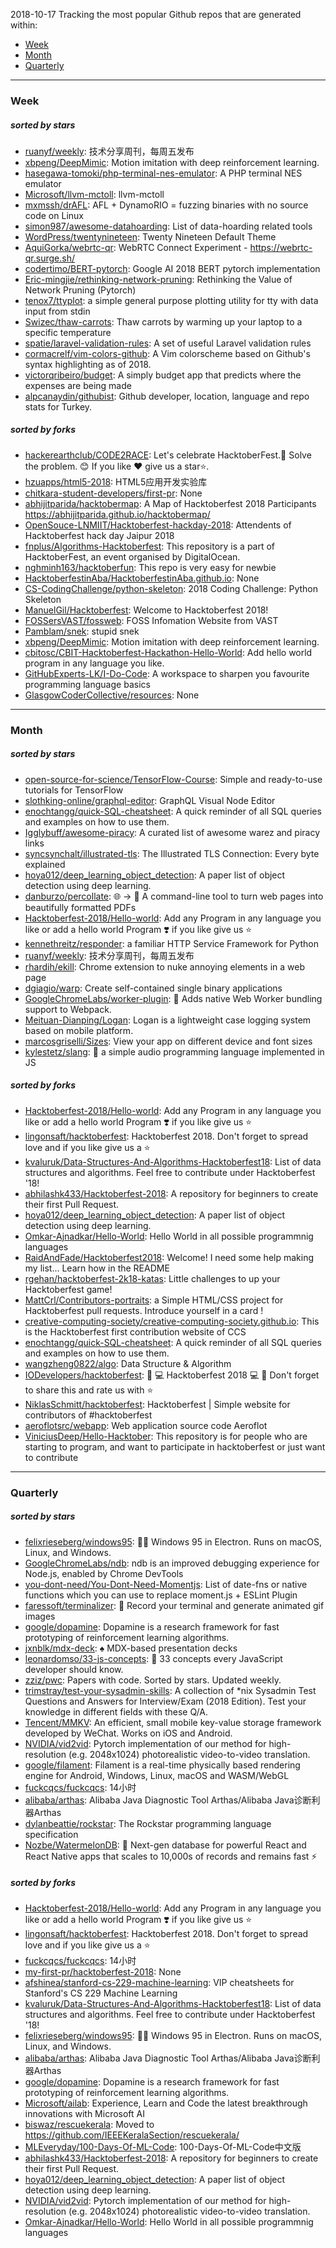 2018-10-17
Tracking the most popular Github repos that are generated within: 
* [Week](https://github.com/polebug/github_trending_spider/blob/master/2018-10-17.md#week)
* [Month](https://github.com/polebug/github_trending_spider/blob/master/2018-10-17.md#month)
* [Quarterly](https://github.com/polebug/github_trending_spider/blob/master/2018-10-17.md#quarterly)
--- 
### Week 
##### sorted by stars 
* [ruanyf/weekly](https://github.com/ruanyf/weekly): 技术分享周刊，每周五发布
* [xbpeng/DeepMimic](https://github.com/xbpeng/DeepMimic): Motion imitation with deep reinforcement learning.
* [hasegawa-tomoki/php-terminal-nes-emulator](https://github.com/hasegawa-tomoki/php-terminal-nes-emulator): A PHP terminal NES emulator
* [Microsoft/llvm-mctoll](https://github.com/Microsoft/llvm-mctoll): llvm-mctoll
* [mxmssh/drAFL](https://github.com/mxmssh/drAFL): AFL + DynamoRIO = fuzzing binaries with no source code on Linux
* [simon987/awesome-datahoarding](https://github.com/simon987/awesome-datahoarding): List of data-hoarding related tools
* [WordPress/twentynineteen](https://github.com/WordPress/twentynineteen): Twenty Nineteen Default Theme
* [AquiGorka/webrtc-qr](https://github.com/AquiGorka/webrtc-qr): WebRTC Connect Experiment - https://webrtc-qr.surge.sh/
* [codertimo/BERT-pytorch](https://github.com/codertimo/BERT-pytorch): Google AI 2018 BERT pytorch implementation
* [Eric-mingjie/rethinking-network-pruning](https://github.com/Eric-mingjie/rethinking-network-pruning): Rethinking the Value of Network Pruning (Pytorch)
* [tenox7/ttyplot](https://github.com/tenox7/ttyplot): a simple general purpose plotting utility for tty with data input from stdin
* [Swizec/thaw-carrots](https://github.com/Swizec/thaw-carrots): Thaw carrots by warming up your laptop to a specific temperature
* [spatie/laravel-validation-rules](https://github.com/spatie/laravel-validation-rules): A set of useful Laravel validation rules
* [cormacrelf/vim-colors-github](https://github.com/cormacrelf/vim-colors-github): A Vim colorscheme based on Github's syntax highlighting as of 2018.
* [victorqribeiro/budget](https://github.com/victorqribeiro/budget): A simply budget app that predicts where the expenses are being made
* [alpcanaydin/githubist](https://github.com/alpcanaydin/githubist): Github developer, location, language and repo stats for Turkey.
##### sorted by forks 
* [hackerearthclub/CODE2RACE](https://github.com/hackerearthclub/CODE2RACE): Let's celebrate HacktoberFest.🎉 Solve the problem. 😊 If you like ❤ give us a star⭐.
* [hzuapps/html5-2018](https://github.com/hzuapps/html5-2018): HTML5应用开发实验库
* [chitkara-student-developers/first-pr](https://github.com/chitkara-student-developers/first-pr): None
* [abhijitparida/hacktobermap](https://github.com/abhijitparida/hacktobermap): A Map of Hacktoberfest 2018 Participants https://abhijitparida.github.io/hacktobermap/
* [OpenSouce-LNMIIT/Hacktoberfest-hackday-2018](https://github.com/OpenSouce-LNMIIT/Hacktoberfest-hackday-2018): Attendents of Hacktoberfest hack day Jaipur 2018
* [fnplus/Algorithms-Hacktoberfest](https://github.com/fnplus/Algorithms-Hacktoberfest):   This repository is a part of HacktoberFest, an event organised by DigitalOcean.
* [nghminh163/hacktoberfun](https://github.com/nghminh163/hacktoberfun): This repo is very easy for newbie
* [HacktoberfestinAba/HacktoberfestinAba.github.io](https://github.com/HacktoberfestinAba/HacktoberfestinAba.github.io): None
* [CS-CodingChallenge/python-skeleton](https://github.com/CS-CodingChallenge/python-skeleton): 2018 Coding Challenge: Python Skeleton
* [ManuelGil/Hacktoberfest](https://github.com/ManuelGil/Hacktoberfest): Welcome to Hacktoberfest 2018!
* [FOSSersVAST/fossweb](https://github.com/FOSSersVAST/fossweb): FOSS Infomation Website from VAST
* [Pamblam/snek](https://github.com/Pamblam/snek): stupid snek
* [xbpeng/DeepMimic](https://github.com/xbpeng/DeepMimic): Motion imitation with deep reinforcement learning.
* [cbitosc/CBIT-Hacktoberfest-Hackathon-Hello-World](https://github.com/cbitosc/CBIT-Hacktoberfest-Hackathon-Hello-World): Add hello world program in any language you like.
* [GitHubExperts-LK/I-Do-Code](https://github.com/GitHubExperts-LK/I-Do-Code): A workspace to sharpen you favourite programming language basics
* [GlasgowCoderCollective/resources](https://github.com/GlasgowCoderCollective/resources): None
--- 
### Month 
##### sorted by stars 
* [open-source-for-science/TensorFlow-Course](https://github.com/open-source-for-science/TensorFlow-Course): Simple and ready-to-use tutorials for TensorFlow 
* [slothking-online/graphql-editor](https://github.com/slothking-online/graphql-editor): GraphQL Visual Node Editor
* [enochtangg/quick-SQL-cheatsheet](https://github.com/enochtangg/quick-SQL-cheatsheet): A quick reminder of all SQL queries and examples on how to use them. 
* [Igglybuff/awesome-piracy](https://github.com/Igglybuff/awesome-piracy): A curated list of awesome warez and piracy links
* [syncsynchalt/illustrated-tls](https://github.com/syncsynchalt/illustrated-tls): The Illustrated TLS Connection: Every byte explained
* [hoya012/deep_learning_object_detection](https://github.com/hoya012/deep_learning_object_detection): A paper list of object detection using deep learning.
* [danburzo/percollate](https://github.com/danburzo/percollate): 🌐 → 📖 A command-line tool to turn web pages into beautifully formatted PDFs
* [Hacktoberfest-2018/Hello-world](https://github.com/Hacktoberfest-2018/Hello-world): Add any  Program in any language you like or add a hello world Program ❣️ if you like give us :star:
* [kennethreitz/responder](https://github.com/kennethreitz/responder): a familiar HTTP Service Framework for Python
* [ruanyf/weekly](https://github.com/ruanyf/weekly): 技术分享周刊，每周五发布
* [rhardih/ekill](https://github.com/rhardih/ekill): Chrome extension to nuke annoying elements in a web page
* [dgiagio/warp](https://github.com/dgiagio/warp): Create self-contained single binary applications
* [GoogleChromeLabs/worker-plugin](https://github.com/GoogleChromeLabs/worker-plugin): 🐳 Adds native Web Worker bundling support to Webpack.
* [Meituan-Dianping/Logan](https://github.com/Meituan-Dianping/Logan): Logan is a lightweight case logging system based on mobile platform.
* [marcosgriselli/Sizes](https://github.com/marcosgriselli/Sizes): View your app on different device and font sizes 
* [kylestetz/slang](https://github.com/kylestetz/slang): 🎤 a simple audio programming language implemented in JS
##### sorted by forks 
* [Hacktoberfest-2018/Hello-world](https://github.com/Hacktoberfest-2018/Hello-world): Add any  Program in any language you like or add a hello world Program ❣️ if you like give us :star:
* [lingonsaft/hacktoberfest](https://github.com/lingonsaft/hacktoberfest): Hacktoberfest 2018. Don't forget to spread love and if you like give us a ⭐️
* [kvaluruk/Data-Structures-And-Algorithms-Hacktoberfest18](https://github.com/kvaluruk/Data-Structures-And-Algorithms-Hacktoberfest18): List of data structures and algorithms. Feel free to contribute under Hacktoberfest '18!
* [abhilashk433/Hacktoberfest-2018](https://github.com/abhilashk433/Hacktoberfest-2018): A repository for beginners to create their first Pull Request. 
* [hoya012/deep_learning_object_detection](https://github.com/hoya012/deep_learning_object_detection): A paper list of object detection using deep learning.
* [Omkar-Ajnadkar/Hello-World](https://github.com/Omkar-Ajnadkar/Hello-World): Hello World in all possible programmnig languages
* [RaidAndFade/Hacktoberfest2018](https://github.com/RaidAndFade/Hacktoberfest2018): Welcome! I need some help making my list... Learn how in the README
* [rgehan/hacktoberfest-2k18-katas](https://github.com/rgehan/hacktoberfest-2k18-katas): Little challenges to up your Hacktoberfest game!
* [MattCrl/Contributors-portraits](https://github.com/MattCrl/Contributors-portraits): a Simple HTML/CSS project for Hacktoberfest pull requests. Introduce yourself in a card !
* [creative-computing-society/creative-computing-society.github.io](https://github.com/creative-computing-society/creative-computing-society.github.io): This is the Hacktoberfest first contribution website of CCS
* [enochtangg/quick-SQL-cheatsheet](https://github.com/enochtangg/quick-SQL-cheatsheet): A quick reminder of all SQL queries and examples on how to use them. 
* [wangzheng0822/algo](https://github.com/wangzheng0822/algo): Data Structure & Algorithm
* [IODevelopers/hacktoberfest](https://github.com/IODevelopers/hacktoberfest): :tada: :computer: Hacktoberfest 2018 :computer: :tada: Don't forget to share this and rate us with :star:
* [NiklasSchmitt/hacktoberfest](https://github.com/NiklasSchmitt/hacktoberfest): Hacktoberfest | Simple website for contributors of #hacktoberfest
* [aeroflotsrc/webapp](https://github.com/aeroflotsrc/webapp): Web application source code Aeroflot
* [ViniciusDeep/Hello-Hacktober](https://github.com/ViniciusDeep/Hello-Hacktober):  This repository is for people who are starting to program, and want to participate in hacktoberfest  or just want to contribute
--- 
### Quarterly 
##### sorted by stars 
* [felixrieseberg/windows95](https://github.com/felixrieseberg/windows95): 💩🚀 Windows 95 in Electron. Runs on macOS, Linux, and Windows.
* [GoogleChromeLabs/ndb](https://github.com/GoogleChromeLabs/ndb): ndb is an improved debugging experience for Node.js, enabled by Chrome DevTools
* [you-dont-need/You-Dont-Need-Momentjs](https://github.com/you-dont-need/You-Dont-Need-Momentjs): List of date-fns or native functions which you can use to replace moment.js + ESLint Plugin 
* [faressoft/terminalizer](https://github.com/faressoft/terminalizer): 🦄 Record your terminal and generate animated gif images
* [google/dopamine](https://github.com/google/dopamine): Dopamine is a research framework for fast prototyping of reinforcement learning algorithms. 
* [jxnblk/mdx-deck](https://github.com/jxnblk/mdx-deck): :spades: MDX-based presentation decks
* [leonardomso/33-js-concepts](https://github.com/leonardomso/33-js-concepts): 📜 33 concepts every JavaScript developer should know.
* [zziz/pwc](https://github.com/zziz/pwc): Papers with code. Sorted by stars. Updated weekly. 
* [trimstray/test-your-sysadmin-skills](https://github.com/trimstray/test-your-sysadmin-skills): A collection of *nix Sysadmin Test Questions and Answers for Interview/Exam (2018 Edition). Test your knowledge in different fields with these Q/A.
* [Tencent/MMKV](https://github.com/Tencent/MMKV): An efficient, small mobile key-value storage framework developed by WeChat. Works on iOS and Android.
* [NVIDIA/vid2vid](https://github.com/NVIDIA/vid2vid): Pytorch implementation of our method for high-resolution (e.g. 2048x1024) photorealistic video-to-video translation.
* [google/filament](https://github.com/google/filament): Filament is a real-time physically based rendering engine for Android, Windows, Linux, macOS and WASM/WebGL
* [fuckcqcs/fuckcqcs](https://github.com/fuckcqcs/fuckcqcs): 14小时
* [alibaba/arthas](https://github.com/alibaba/arthas): Alibaba Java Diagnostic Tool Arthas/Alibaba Java诊断利器Arthas
* [dylanbeattie/rockstar](https://github.com/dylanbeattie/rockstar): The Rockstar programming language specification
* [Nozbe/WatermelonDB](https://github.com/Nozbe/WatermelonDB): 🍉 Next-gen database for powerful React and React Native apps that scales to 10,000s of records and remains fast ⚡️
##### sorted by forks 
* [Hacktoberfest-2018/Hello-world](https://github.com/Hacktoberfest-2018/Hello-world): Add any  Program in any language you like or add a hello world Program ❣️ if you like give us :star:
* [lingonsaft/hacktoberfest](https://github.com/lingonsaft/hacktoberfest): Hacktoberfest 2018. Don't forget to spread love and if you like give us a ⭐️
* [fuckcqcs/fuckcqcs](https://github.com/fuckcqcs/fuckcqcs): 14小时
* [my-first-pr/hacktoberfest-2018](https://github.com/my-first-pr/hacktoberfest-2018): None
* [afshinea/stanford-cs-229-machine-learning](https://github.com/afshinea/stanford-cs-229-machine-learning): VIP cheatsheets for Stanford's CS 229 Machine Learning
* [kvaluruk/Data-Structures-And-Algorithms-Hacktoberfest18](https://github.com/kvaluruk/Data-Structures-And-Algorithms-Hacktoberfest18): List of data structures and algorithms. Feel free to contribute under Hacktoberfest '18!
* [felixrieseberg/windows95](https://github.com/felixrieseberg/windows95): 💩🚀 Windows 95 in Electron. Runs on macOS, Linux, and Windows.
* [alibaba/arthas](https://github.com/alibaba/arthas): Alibaba Java Diagnostic Tool Arthas/Alibaba Java诊断利器Arthas
* [google/dopamine](https://github.com/google/dopamine): Dopamine is a research framework for fast prototyping of reinforcement learning algorithms. 
* [Microsoft/ailab](https://github.com/Microsoft/ailab): Experience, Learn and Code the latest breakthrough innovations with Microsoft AI
* [biswaz/rescuekerala](https://github.com/biswaz/rescuekerala): Moved to https://github.com/IEEEKeralaSection/rescuekerala/
* [MLEveryday/100-Days-Of-ML-Code](https://github.com/MLEveryday/100-Days-Of-ML-Code): 100-Days-Of-ML-Code中文版
* [abhilashk433/Hacktoberfest-2018](https://github.com/abhilashk433/Hacktoberfest-2018): A repository for beginners to create their first Pull Request. 
* [hoya012/deep_learning_object_detection](https://github.com/hoya012/deep_learning_object_detection): A paper list of object detection using deep learning.
* [NVIDIA/vid2vid](https://github.com/NVIDIA/vid2vid): Pytorch implementation of our method for high-resolution (e.g. 2048x1024) photorealistic video-to-video translation.
* [Omkar-Ajnadkar/Hello-World](https://github.com/Omkar-Ajnadkar/Hello-World): Hello World in all possible programmnig languages
